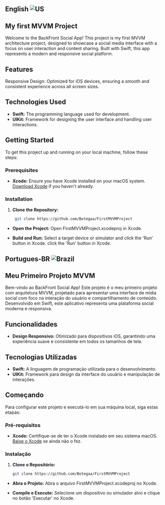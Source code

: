 ## English ![US](https://raw.githubusercontent.com/stevenrskelton/flag-icon/master/png/16/country-4x3/us.png)

## My first MVVM Project 

Welcome to the BackFront Social App! This project is my first MVVM architecture project, designed to showcase a social media interface with a focus on user interaction and content sharing. Built with Swift, this app represents a modern and responsive social platform.

## Features
Responsive Design: Optimized for iOS devices, ensuring a smooth and consistent experience across all screen sizes.

## Technologies Used

- **Swift:** The programming language used for development.
- **UIKit:** Framework for designing the user interface and handling user interactions.

## Getting Started

To get this project up and running on your local machine, follow these steps:

### Prerequisites

- **Xcode:** Ensure you have Xcode installed on your macOS system. [Download Xcode](https://developer.apple.com/xcode/) if you haven't already.

### Installation

1. **Clone the Repository:**
   ```bash
    git clone https://github.com/Botegaa/FirstMVVMProject

- **Open the Project:**
Open FirstMVVMProject.xcodeproj in Xcode.

- **Build and Run:**
Select a target device or simulator and click the 'Run' button in Xcode.
click the 'Run' button in Xcode.



## Portugues-BR ![Brazil](https://raw.githubusercontent.com/stevenrskelton/flag-icon/master/png/16/country-4x3/br.png "Brazil")

## Meu Primeiro Projeto MVVM 

Bem-vindo ao BackFront Social App! Este projeto é o meu primeiro projeto com arquitetura MVVM, projetado para apresentar uma interface de mídia social com foco na interação do usuário e compartilhamento de conteúdo. Desenvolvido em Swift, este aplicativo representa uma plataforma social moderna e responsiva.

## Funcionalidades
- **Design Responsivo:** Otimizado para dispositivos iOS, garantindo uma experiência suave e consistente em todos os tamanhos de tela.

## Tecnologias Utilizadas

- **Swift:** A linguagem de programação utilizada para o desenvolvimento.
- **UIKit:** Framework para design da interface do usuário e manipulação de interações.

## Começando

Para configurar este projeto e executá-lo em sua máquina local, siga estas etapas:

### Pré-requisitos

- **Xcode:** Certifique-se de ter o Xcode instalado em seu sistema macOS. [Baixe o Xcode](https://developer.apple.com/xcode/) se ainda não o fez.

### Instalação

1. **Clone o Repositório:**
    ```bash
    git clone https://github.com/Botegaa/FirstMVVMProject

 - **Abra o Projeto:**
Abra o arquivo FirstMVVMProject.xcodeproj no Xcode.

- **Compile e Execute:**
Selecione um dispositivo ou simulador alvo e clique no botão 'Executar' no Xcode.

